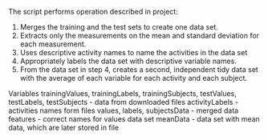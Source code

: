 The script performs operation described in project:
1. Merges the training and the test sets to create one data set.
2. Extracts only the measurements on the mean and standard deviation for each measurement. 
3. Uses descriptive activity names to name the activities in the data set
4. Appropriately labels the data set with descriptive variable names. 
5. From the data set in step 4, creates a second, independent tidy data set with the average of each variable for each activity and each subject.


Variables
trainingValues, trainingLabels, trainingSubjects, testValues, testLabels, testSubjects - data from downloaded files
activityLabels - activities names form files
values, labels, subjectsData - merged data
features - correct names for values data set
meanData - data set with mean data, which are later stored in file
